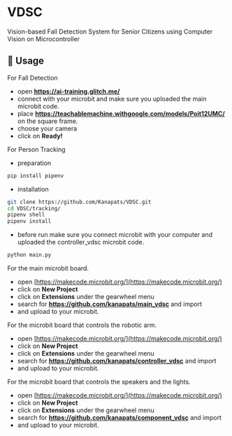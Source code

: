 # VDSC
Vision-based Fall Detection System for Senior Citizens using Computer Vision on Microcontroller

## 🔨 Usage
For Fall Detection
* open **https://ai-training.glitch.me/**
* connect with your microbit and make sure you uploaded the main microbit code.
* place **https://teachablemachine.withgoogle.com/models/Poit12UMC/** on the square frame.
* choose your camera
* click on **Ready!**

For Person Tracking
* preparation
```bash
pip install pipenv
```
* installation
```bash
git clone https://github.com/Kanapats/VDSC.git
cd VDSC/tracking/
pipenv shell
pipenv install
```
* before run make sure you connect microbit with your computer and uploaded the controller_vdsc microbit code.
```bash
python main.py
```

For the main microbit board.
* open [https://makecode.microbit.org/](https://makecode.microbit.org/)
* click on **New Project**
* click on **Extensions** under the gearwheel menu
* search for **https://github.com/kanapats/main_vdsc** and import
* and upload to your microbit.

For the microbit board that controls the robotic arm.
* open [https://makecode.microbit.org/](https://makecode.microbit.org/)
* click on **New Project**
* click on **Extensions** under the gearwheel menu
* search for **https://github.com/kanapats/controller_vdsc** and import
* and upload to your microbit.

For the microbit board that controls the speakers and the lights.
* open [https://makecode.microbit.org/](https://makecode.microbit.org/)
* click on **New Project**
* click on **Extensions** under the gearwheel menu
* search for **https://github.com/kanapats/component_vdsc** and import
* and upload to your microbit.
